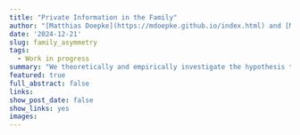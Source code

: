 ```yaml
---
title: "Private Information in the Family"
author: "[Matthias Doepke](https://mdoepke.github.io/index.html) and [Michèle Tertilt](https://tertilt.vwl.uni-mannheim.de/index.php)."
date: '2024-12-21'
slug: family_asymmetry
tags:
  - Work in progress
summary: "We theoretically and empirically investigate the hypothesis that private information plays a role within families. While standard theory implies that changes in relative income do not affect relative consumption in couples, we find a positive relationship in Dutch panel data. We collected data on how spouses share information with each other within the same panel and split our sample into those couples that are fully informed about each other's income and those that are not. We find that the positive relationship between income and consumption shares is entirely driven by those couples that are not fully informed about each other's income. This holds true when adding couple fixed effects, so that, indeed, a change in relative income within a given couple affects their consumption sharing. These findings are consistent with an optimal contracting model with private information. In the model, to provide incentives to share information with each other, the spouse who receives an income increase gets a larger promised utility, which is isomorphic to an increase in the bargaining weight. These findings suggest that information asymmetries are more relevant for families than previously believed.  "
featured: true
full_abstract: false
links:
show_post_date: false
show_links: yes
images:
---
```


